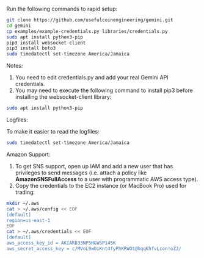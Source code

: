 Run the following commands to rapid setup:

```bash
git clone https://github.com/usefulcoinengineering/gemini.git
cd gemini
cp examples/example-credentials.py libraries/credentials.py
sudo apt install python3-pip
pip3 install websocket-client
pip3 install boto3
sudo timedatectl set-timezone America/Jamaica
```

Notes:

1. You need to edit credentials.py and add your real Gemini API credentials.
2. You may need to execute the following command to install pip3 before installing the websocket-client library:

```bash
sudo apt install python3-pip
```

Logfiles:

To make it easier to read the logfiles:

```bash
sudo timedatectl set-timezone America/Jamaica
```

Amazon Support:

1. To get SNS support, open up IAM and add a new user that has privileges to send messages (i.e. attach a policy like **AmazonSNSFullAccess** to a user with programmatic AWS access type).
2. Copy the credentials to the EC2 instance (or MacBook Pro) used for trading:

```bash
mkdir ~/.aws
cat > ~/.aws/config << EOF
[default]
region=us-east-1
EOF
cat > ~/.aws/credentials << EOF
[default]
aws_access_key_id = AKIARB33NP5HGWSP145K
aws_secret_access_key = c/MVoL9wOiKnt4fyPhKRWOt@hqqKhfvLcon!oZJ/
```
